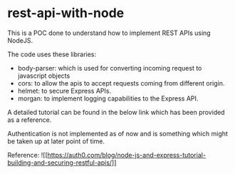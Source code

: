 # rest-api-with-node

This is a POC done to understand how to implement REST APIs using NodeJS.

The code uses these libraries:
- body-parser: which is used for converting incoming request to javascript objects
- cors: to allow the apis to accept requests coming from different origin.
- helmet: to secure Express APIs.
- morgan: to implement logging capabilities to the Express API.

A detailed tutorial can be found in the below link which has been provided as a reference.

Authentication is not implemented as of now and is something which might be taken up at later point of time.

Reference: ![[https://auth0.com/blog/node-js-and-express-tutorial-building-and-securing-restful-apis/]]
